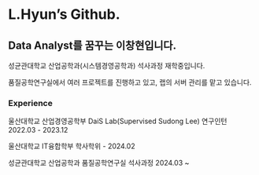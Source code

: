 # L.Hyun’s Github.

## Data Analyst를 꿈꾸는 이창현입니다.

성균관대학교 산업공학과(시스템경영공학과) 석사과정 재학중입니다. 

품질공학연구실에서 여러 프로젝트를 진행하고 있고, 랩의 서버 관리를 맡고 있습니다.

### Experience 

울산대학교 산업경영공학부 DaiS Lab(Supervised Sudong Lee) 연구인턴 2022.03 - 2023.12

울산대학교 IT융합학부 학사학위 - 2024.02

성균관대학교 산업공학과 품질공학연구실 석사과정 2024.03 ~

<!--
**LHyunn/LHyunn** is a ✨ _special_ ✨ repository because its `README.md` (this file) appears on your GitHub profile.

Here are some ideas to get you started:

- 🔭 I’m currently working on ...
- 🌱 I’m currently learning ...
- 👯 I’m looking to collaborate on ...
- 🤔 I’m looking for help with ...
- 💬 Ask me about ...
- 📫 How to reach me: ...
- 😄 Pronouns: ...
- ⚡ Fun fact: ...
-->
